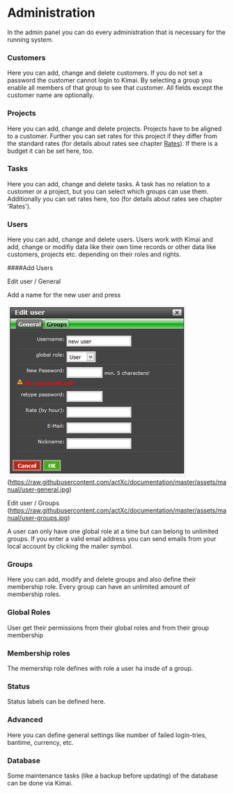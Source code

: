 # Administration

In the admin panel you can do every administration that is necessary for the running system.

### Customers

Here you can add, change and delete customers. If you do not set a password the customer cannot login to Kimai. By selecting a group you enable all members of that group to see that customer. All fields except the customer name are optionally.

### Projects

Here you can add, change and delete projects. Projects have to be aligned to a customer. Further you can set rates for this project if they differ from the standard rates (for details about rates see chapter [Rates](rates.md)). If there is a budget it can be set here, too.

### Tasks

Here you can add, change and delete tasks. A task has no relation to a customer or a project, but you can select which groups can use them. Additionally you can set rates here, too (for details about rates see chapter 'Rates').

### Users

Here you can add, change and delete users. 
Users work with Kimai and add, change or modifiy data like their own time records or other data like customers, projects etc. depending on their roles and rights.

####Add Users

Edit user / General 

Add a name for the new user and press 

![](../assets/manual/user-general.jpg)
(https://raw.githubusercontent.com/actXc/documentation/master/assets/manual/user-general.jpg)

Edit user / Groups
(https://raw.githubusercontent.com/actXc/documentation/master/assets/manual/user-groups.jpg)

A user can only have one global role at a time but can belong to unlimited groups. If you enter a valid email address you can send emails from your local account by clicking the mailer symbol.

### Groups

Here you can add, modify and delete groups and also define their membership role. Every group can have an unlimited amount of membership roles.

### Global Roles

User get their permissions from their global roles and from their group membership 

### Membership roles

The memership role defines with role a user ha insde of a group.

### Status

Status labels can be defined here.

### Advanced

Here you can define general settings like number of failed login-tries, bantime, currency, etc.

### Database

Some maintenance tasks (like a backup before updating) of the database can be done via Kimai.
